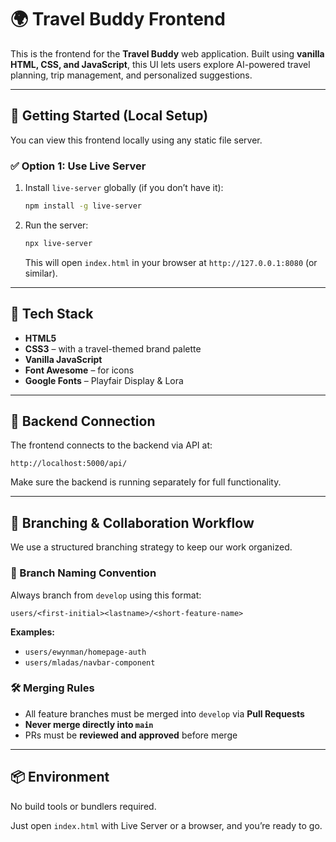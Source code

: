 # 🌍 Travel Buddy Frontend

This is the frontend for the **Travel Buddy** web application. Built using **vanilla HTML, CSS, and JavaScript**, this UI lets users explore AI-powered travel planning, trip management, and personalized suggestions.

---

## 🚀 Getting Started (Local Setup)

You can view this frontend locally using any static file server.

### ✅ Option 1: Use Live Server

1. Install `live-server` globally (if you don’t have it):
   ```bash
   npm install -g live-server
   ```

2. Run the server:
   ```bash
   npx live-server
   ```

   This will open `index.html` in your browser at `http://127.0.0.1:8080` (or similar).

---

## 🌿 Tech Stack

- **HTML5**
- **CSS3** – with a travel-themed brand palette
- **Vanilla JavaScript**
- **Font Awesome** – for icons
- **Google Fonts** – Playfair Display & Lora

---

## 📡 Backend Connection

The frontend connects to the backend via API at:
```
http://localhost:5000/api/
```

Make sure the backend is running separately for full functionality.

---

## 👥 Branching & Collaboration Workflow

We use a structured branching strategy to keep our work organized.

### 🧾 Branch Naming Convention

Always branch from `develop` using this format:

```
users/<first-initial><lastname>/<short-feature-name>
```

**Examples:**
- `users/ewynman/homepage-auth`
- `users/mladas/navbar-component`

### 🛠 Merging Rules

- All feature branches must be merged into `develop` via **Pull Requests**
- **Never merge directly into `main`**
- PRs must be **reviewed and approved** before merge

---

## 📦 Environment

No build tools or bundlers required.

Just open `index.html` with Live Server or a browser, and you’re ready to go.

